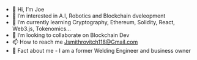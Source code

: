 - 👋 Hi, I’m Joe
- 👀 I’m interested in A.I, Robotics and Blockchain dveleopment
- 🌱 I’m currently learning Cryptography, Ethereum, Solidity, React, Web3.js, Tokenomics...
- 💞️ I’m looking to collaborate on Blockchain Dev
- 📫 How to reach me Jsmithrovitch118@Gmail.com
- 🤯 Fact about me - I am a former Welding Engineer and business owner 

